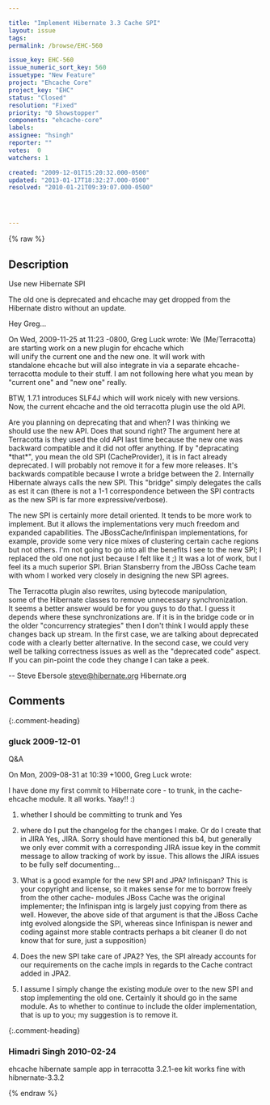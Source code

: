 ```yaml
---

title: "Implement Hibernate 3.3 Cache SPI"
layout: issue
tags: 
permalink: /browse/EHC-560

issue_key: EHC-560
issue_numeric_sort_key: 560
issuetype: "New Feature"
project: "Ehcache Core"
project_key: "EHC"
status: "Closed"
resolution: "Fixed"
priority: "0 Showstopper"
components: "ehcache-core"
labels: 
assignee: "hsingh"
reporter: ""
votes:  0
watchers: 1

created: "2009-12-01T15:20:32.000-0500"
updated: "2013-01-17T18:32:27.000-0500"
resolved: "2010-01-21T09:39:07.000-0500"




---
```


{% raw %}

## Description

<div markdown="1" class="description">


Use new Hibernate SPI

The old one is deprecated and ehcache may get dropped from the Hibernate distro without an update.


Hey Greg...

On Wed, 2009-11-25 at 11:23 -0800, Greg Luck wrote:
We (Me/Terracotta) are starting work on a new plugin for ehcache which  
will unify the current one and the new one. It will work with  
standalone ehcache but will also integrate in via a separate ehcache- 
terracotta module to their stuff.
I am not following here what you mean by "current one" and "new one"
really.


BTW, 1.7.1 introduces SLF4J which will work nicely with new versions.  
Now, the current ehcache and the old terracotta plugin use the old API.

Are you planning on deprecating that and when? I was thinking we  
should use the new API. Does that sound right? The argument here at  
Terracotta is they used the old API last time because the new one was  
backward compatible and it did not offer anything.
If by "depracating \*that\*", you mean the old SPI (CacheProvider), it is
in fact already deprecated.  I will probably not remove it for a few
more releases.  It's backwards compatible because I wrote a bridge
between the 2.  Internally Hibernate always calls the new SPI.  This
"bridge" simply delegates the calls as est it can (there is not a 1-1
correspondence between the SPI contracts as the new SPI is far more
expressive/verbose).

The new SPI is certainly more detail oriented.  It tends to be more work
to implement.  But it allows the implementations very much freedom and
expanded capabilities.  The JBossCache/Infinispan implementations, for
example, provide some very nice mixes of clustering certain cache
regions but not others.  I'm not going to go into all the benefits I see
to the new SPI; I replaced the old one not just because I felt like
it ;)  It was a lot of work, but I feel its a much superior SPI.  Brian
Stansberry from the JBOss Cache team with whom I worked very closely in
designing the new SPI agrees.


The Terracotta plugin also rewrites, using bytecode manipulation,   
some of the Hibernate classes to remove unnecessary synchronization.  
It seems a better answer would be for you guys to do that.
I guess it depends where these synchronizations are.  If it is in the
bridge code or in the older "concurrency strategies" then I don't think
I would apply these changes back up stream.  In the first case, we are
talking about deprecated code with a clearly better alternative.  In the
second case, we could very well be talking correctness issues as well as
the "deprecated code" aspect.  If you can pin-point the code they change
I can take a peek.

-- 
Steve Ebersole <steve@hibernate.org>
Hibernate.org

</div>

## Comments


{:.comment-heading}
### **gluck** <span class="date">2009-12-01</span>

<div markdown="1" class="comment">

Q&A

On Mon, 2009-08-31 at 10:39 +1000, Greg Luck wrote:

I have done my first commit to Hibernate core - to trunk, in the
cache-ehcache module. It all works.
Yaay!! :)

1) whether I should be committing to trunk and 
Yes

2) where do I put the changelog for the changes I make. Or do I create
that in JIRA
Yes, JIRA.  Sorry should have mentioned this b4, but generally we only
ever commit with a corresponding JIRA issue key in the commit message to
allow tracking of work by issue.  This allows the JIRA issues to be
fully self documenting...

3) What is a good example for the new SPI and JPA? Infinispan? This is
your copyright and license, so it makes sense for me to borrow freely
from the other cache- modules 
JBoss Cache was the original implementer; the Infinispan intg is largely
just copying from there as well.  However, the above side of that
argument is that the JBoss Cache intg evolved alongside the SPI, whereas
since Infinispan is newer and coding against more stable contracts
perhaps a bit cleaner (I do not know that for sure, just a supposition)

4) Does the new SPI take care of JPA2?
Yes, the SPI already accounts for our requirements on the cache impls in
regards to the Cache contract added in JPA2.

5) I assume I simply change the existing module over to the new SPI
and stop implementing the old one.
Certainly it should go in the same module.  As to whether to continue to
include the older implementation, that is up to you; my suggestion is to
remove it.

</div>


{:.comment-heading}
### **Himadri Singh** <span class="date">2010-02-24</span>

<div markdown="1" class="comment">

ehcache hibernate sample app in terracotta 3.2.1-ee kit works fine with hibnernate-3.3.2

</div>



{% endraw %}
